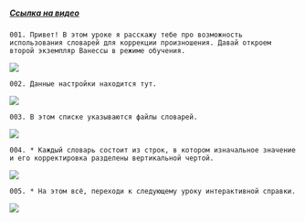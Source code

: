 ﻿##### [Ссылка на видео](https://youtu.be/GjFu0RxAy18)

	001. Привет! В этом уроке я расскажу тебе про возможность использования словарей для коррекции произношения. Давай откроем второй экземпляр Ванессы в режиме обучения.

![](https://vanessa-files.do.bit-erp.ru/Doc/1.2.040.1/MD/Глава02/images/000_ЗакладкаСервисАвтоинструкцииАудиоСловариЗамен.png)

	002. Данные настройки находится тут.

![](https://vanessa-files.do.bit-erp.ru/Doc/1.2.040.1/MD/Глава02/images/012_ЗакладкаСервисАвтоинструкцииАудиоСловариЗамен.png)

	003. В этом списке указываются файлы словарей.

![](https://vanessa-files.do.bit-erp.ru/Doc/1.2.040.1/MD/Глава02/images/018_ЗакладкаСервисАвтоинструкцииАудиоСловариЗамен.png)

	004. * Каждый словарь состоит из строк, в котором изначальное значение и его корректировка разделены вертикальной чертой.

![](https://vanessa-files.do.bit-erp.ru/Doc/1.2.040.1/MD/Глава02/images/021_ЗакладкаСервисАвтоинструкцииАудиоСловариЗамен.png)

	005. * На этом всё, переходи к следующему уроку интерактивной справки.

![](https://vanessa-files.do.bit-erp.ru/Doc/1.2.040.1/MD/Глава02/images/022_ЗакладкаСервисАвтоинструкцииАудиоСловариЗамен.png)
